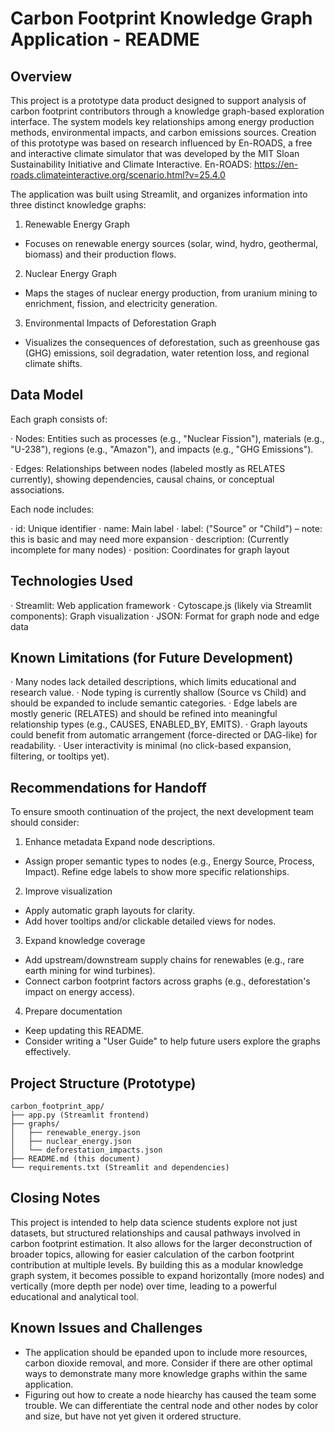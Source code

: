 # Carbon Footprint Knowledge Graph Application - README
## Overview
This project is a prototype data product designed to support analysis of carbon footprint contributors through a knowledge graph-based exploration interface. The system models key relationships among energy production methods, environmental impacts, and carbon emissions sources. Creation of this prototype was based on research influenced by En-ROADS, a free and interactive climate simulator that was developed by the MIT Sloan Sustainability Initiative and Climate Interactive. En-ROADS: https://en-roads.climateinteractive.org/scenario.html?v=25.4.0

The application was built using Streamlit, and organizes information into three distinct knowledge graphs:

1. Renewable Energy Graph
- Focuses on renewable energy sources (solar, wind, hydro, geothermal, biomass) and their production flows.

2. Nuclear Energy Graph
- Maps the stages of nuclear energy production, from uranium mining to enrichment, fission, and electricity generation.

3. Environmental Impacts of Deforestation Graph
- Visualizes the consequences of deforestation, such as greenhouse gas (GHG) emissions, soil degradation, water retention loss, and regional climate shifts.

## Data Model
Each graph consists of:

· Nodes: Entities such as processes (e.g., "Nuclear Fission"), materials (e.g., "U-238"), regions (e.g., "Amazon"), and impacts (e.g., "GHG Emissions").

· Edges: Relationships between nodes (labeled mostly as RELATES currently), showing dependencies, causal chains, or conceptual associations.

Each node includes:

· id: Unique identifier
· name: Main label
· label: ("Source" or "Child") – note: this is basic and may need more expansion
· description: (Currently incomplete for many nodes)
· position: Coordinates for graph layout

## Technologies Used
· Streamlit: Web application framework
· Cytoscape.js (likely via Streamlit components): Graph visualization
· JSON: Format for graph node and edge data

## Known Limitations (for Future Development)
· Many nodes lack detailed descriptions, which limits educational and research value.
· Node typing is currently shallow (Source vs Child) and should be expanded to include semantic categories.
· Edge labels are mostly generic (RELATES) and should be refined into meaningful relationship types (e.g., CAUSES, ENABLED_BY, EMITS).
· Graph layouts could benefit from automatic arrangement (force-directed or DAG-like) for readability.
· User interactivity is minimal (no click-based expansion, filtering, or tooltips yet).

## Recommendations for Handoff
To ensure smooth continuation of the project, the next development team should consider:

1. Enhance metadata
Expand node descriptions.
- Assign proper semantic types to nodes (e.g., Energy Source, Process, Impact).
Refine edge labels to show more specific relationships.
2. Improve visualization
- Apply automatic graph layouts for clarity.
- Add hover tooltips and/or clickable detailed views for nodes.
3. Expand knowledge coverage
- Add upstream/downstream supply chains for renewables (e.g., rare earth mining for wind turbines).
- Connect carbon footprint factors across graphs (e.g., deforestation's impact on energy access).
4. Prepare documentation
- Keep updating this README.
- Consider writing a "User Guide" to help future users explore the graphs effectively.

## Project Structure (Prototype)
```
carbon_footprint_app/
├── app.py (Streamlit frontend)
├── graphs/
│   ├── renewable_energy.json
│   ├── nuclear_energy.json
│   └── deforestation_impacts.json
├── README.md (this document)
└── requirements.txt (Streamlit and dependencies)
```

## Closing Notes
This project is intended to help data science students explore not just datasets, but structured relationships and causal pathways involved in carbon footprint estimation. It also allows for the larger deconstruction of broader topics, allowing for easier calculation of the carbon footprint contribution at multiple levels.
By building this as a modular knowledge graph system, it becomes possible to expand horizontally (more nodes) and vertically (more depth per node) over time, leading to a powerful educational and analytical tool.

## Known Issues and Challenges
- The application should be epanded upon to include more resources, carbon dioxide removal, and more. Consider if there are other optimal ways to demonstrate many more knowledge graphs within the same application.
- Figuring out how to create a node hiearchy has caused the team some trouble. We can differentiate the central node and other nodes by color and size, but have not yet given it ordered structure.


